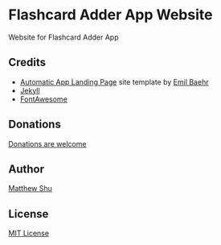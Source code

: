# Flashcard Adder App Website
Website for Flashcard Adder App

## Credits
- [Automatic App Landing Page](https://github.com/emilbaehr/automatic-app-landing-page) site template by [Emil Baehr](https://emilbaehr.com/)
- [Jekyll](https://github.com/jekyll/jekyll)
- [FontAwesome](https://fontawesome.github.io/Font-Awesome/)

## Donations
[Donations are welcome](https://www.paypal.com/cgi-bin/webscr?cmd=_donations&business=S8ZZT3JXJPN92&currency_code=USD&source=url)

## Author
[Matthew Shu](https://www.matthewshu.com)

## License
[MIT License](LICENSE)
